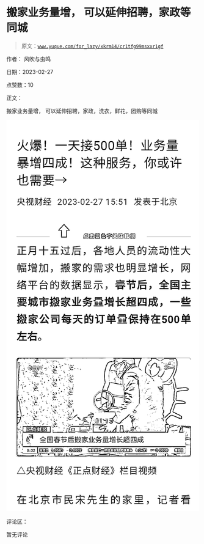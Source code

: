# 搬家业务量增， 可以延伸招聘，家政等同城

> 原文：[`www.yuque.com/for_lazy/xkrm14/cr1tfg99msxxr1gf`](https://www.yuque.com/for_lazy/xkrm14/cr1tfg99msxxr1gf)



作者： 风吹与虫鸣 

日期：2023-02-27 

点赞数：10 

正文： 

搬家业务量增， 可以延伸招聘，家政，洗衣，鲜花，团购等同城 

![](img/d72a905cf2e343043cc928031ea78665.png)  

评论区： 

暂无评论 


